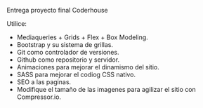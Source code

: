 Entrega proyecto final Coderhouse

Utilice:
* Mediaqueries + Grids + Flex + Box Modeling.
* Bootstrap y su sistema de grillas.
* Git como controlador de versiones.
* Github como repositorio y servidor.
* Animaciones para mejorar el dinamismo del sitio.
* SASS para mejorar el codiog CSS nativo.
* SEO a las paginas.
* Modifique el tamaño de las imagenes para agilizar el sitio con Compressor.io.